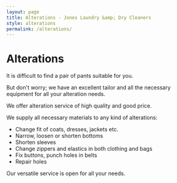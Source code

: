```yaml
---
layout: page
title: Alterations - Jones Laundry &amp; Dry Cleaners
style: alterations
permalink: /alterations/
---
```


Alterations
===

It is difficult to find a pair of pants suitable for you.

But don't worry; we have an excellent tailor and all the necessary equipment for all your alteration needs.

We offer alteration service of high quality and good price.

We supply all necessary materials to any kind of alterations:

 * Change fit of coats, dresses, jackets etc.
 * Narrow, loosen or shorten bottoms
 * Shorten sleeves
 * Change zippers and elastics in both clothing and bags
 * Fix buttons, punch holes in belts
 * Repair holes

Our versatile service is open for all your needs.